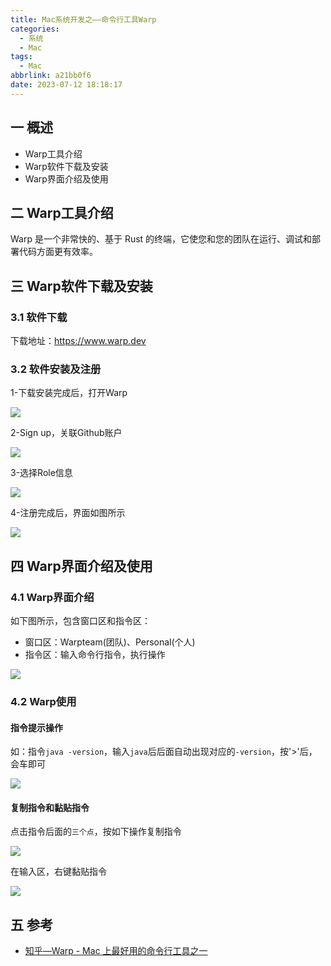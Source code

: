 ```yaml
---
title: Mac系统开发之——命令行工具Warp
categories:
  - 系统
  - Mac
tags:
  - Mac
abbrlink: a21bb0f6
date: 2023-07-12 18:18:17
---
```

## 一 概述

* Warp工具介绍
* Warp软件下载及安装
* Warp界面介绍及使用

<!--more-->

## 二 Warp工具介绍

Warp 是一个非常快的、基于 Rust 的终端，它使您和您的团队在运行、调试和部署代码方面更有效率。

## 三 Warp软件下载及安装

### 3.1 软件下载

下载地址：https://www.warp.dev

### 3.2 软件安装及注册

1-下载安装完成后，打开Warp

![][1]

2-Sign up，关联Github账户

![][2]

3-选择Role信息

![][3]

4-注册完成后，界面如图所示

![][4]

## 四 Warp界面介绍及使用

### 4.1 Warp界面介绍

如下图所示，包含窗口区和指令区：

* 窗口区：Warpteam(团队)、Personal(个人)
* 指令区：输入命令行指令，执行操作


![][5]

### 4.2 Warp使用

####  指令提示操作

如：指令`java -version`，输入`java`后后面自动出现对应的`-version`，按'>'后，会车即可

![][6]

#### 复制指令和黏贴指令

点击指令后面的`三个点`，按如下操作复制指令

![][7]

在输入区，右键黏贴指令

![][8]

## 五 参考

* [知乎—Warp - Mac 上最好用的命令行工具之一](https://zhuanlan.zhihu.com/p/631509449)



[1]:https://cdn.staticaly.com/gh/PGzxc/CDN/master/blog-mac/mac-warp-open-login.png
[2]:https://cdn.staticaly.com/gh/PGzxc/CDN/master/blog-mac/mac-warp-open-login-github.png
[3]:https://cdn.staticaly.com/gh/PGzxc/CDN/master/blog-mac/mac-warp-open-login-role.png
[4]:https://cdn.staticaly.com/gh/PGzxc/CDN/master/blog-mac/mac-warp-open-login-finish.png
[5]:https://cdn.staticaly.com/gh/PGzxc/CDN/master/blog-mac/mac-warp-struct-view.png
[6]:https://cdn.staticaly.com/gh/PGzxc/CDN/master/blog-mac/mac-warp-user-cmd-java.png
[7]:https://cdn.staticaly.com/gh/PGzxc/CDN/master/blog-mac/mac-warp-user-cmd-copy.png
[8]:https://cdn.staticaly.com/gh/PGzxc/CDN/master/blog-mac/mac-warp-user-cmd-paste.png
